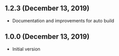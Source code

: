 ## 1.2.3 (December 13, 2019)
  - Documentation and improvements for auto build

## 1.0.0 (December 13, 2019)
  - Initial version